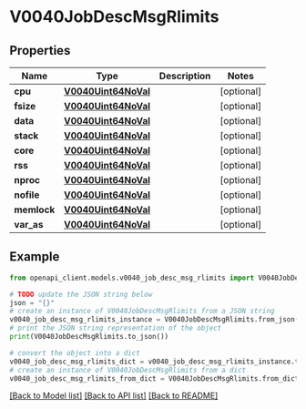 # V0040JobDescMsgRlimits


## Properties

Name | Type | Description | Notes
------------ | ------------- | ------------- | -------------
**cpu** | [**V0040Uint64NoVal**](V0040Uint64NoVal.md) |  | [optional] 
**fsize** | [**V0040Uint64NoVal**](V0040Uint64NoVal.md) |  | [optional] 
**data** | [**V0040Uint64NoVal**](V0040Uint64NoVal.md) |  | [optional] 
**stack** | [**V0040Uint64NoVal**](V0040Uint64NoVal.md) |  | [optional] 
**core** | [**V0040Uint64NoVal**](V0040Uint64NoVal.md) |  | [optional] 
**rss** | [**V0040Uint64NoVal**](V0040Uint64NoVal.md) |  | [optional] 
**nproc** | [**V0040Uint64NoVal**](V0040Uint64NoVal.md) |  | [optional] 
**nofile** | [**V0040Uint64NoVal**](V0040Uint64NoVal.md) |  | [optional] 
**memlock** | [**V0040Uint64NoVal**](V0040Uint64NoVal.md) |  | [optional] 
**var_as** | [**V0040Uint64NoVal**](V0040Uint64NoVal.md) |  | [optional] 

## Example

```python
from openapi_client.models.v0040_job_desc_msg_rlimits import V0040JobDescMsgRlimits

# TODO update the JSON string below
json = "{}"
# create an instance of V0040JobDescMsgRlimits from a JSON string
v0040_job_desc_msg_rlimits_instance = V0040JobDescMsgRlimits.from_json(json)
# print the JSON string representation of the object
print(V0040JobDescMsgRlimits.to_json())

# convert the object into a dict
v0040_job_desc_msg_rlimits_dict = v0040_job_desc_msg_rlimits_instance.to_dict()
# create an instance of V0040JobDescMsgRlimits from a dict
v0040_job_desc_msg_rlimits_from_dict = V0040JobDescMsgRlimits.from_dict(v0040_job_desc_msg_rlimits_dict)
```
[[Back to Model list]](../README.md#documentation-for-models) [[Back to API list]](../README.md#documentation-for-api-endpoints) [[Back to README]](../README.md)


